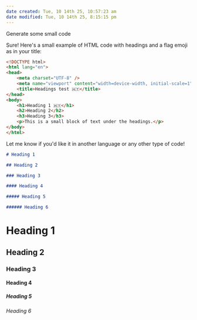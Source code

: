 ```yaml
---
date created: Tue, 10 14th 25, 10:57:23 am
date modified: Tue, 10 14th 25, 8:15:15 pm
---
```

Generate some small code



Sure! Here's a small example of HTML code with headings and a flag emoji as in your title:

```html
<!DOCTYPE html>
<html lang="en">
<head>
    <meta charset="UTF-8" />
    <meta name="viewport" content="width=device-width, initial-scale=1" />
    <title>Headings test 🇭🇹</title>
</head>
<body>
    <h1>Heading 1 🇭🇹</h1>
    <h2>Heading 2</h2>
    <h3>Heading 3</h3>
    <p>This is a small block of text under the headings.</p>
</body>
</html>
```

Let me know if you'd like it in another language or any other type of code!


```markdown
# Heading 1

## Heading 2

### Heading 3

#### Heading 4

##### Heading 5

###### Heading 6
```

# Heading 1

## Heading 2

### Heading 3

#### Heading 4

##### Heading 5

###### Heading 6
